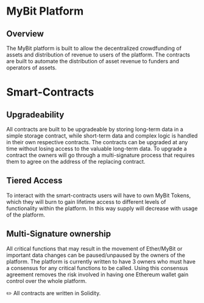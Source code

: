 # MyBit Platform

## Overview
The MyBit platform is built to allow the decentralized crowdfunding of assets and distribution of revenue to users of the platform. The contracts are built to automate the distribution of asset revenue to funders and operators of assets.


# Smart-Contracts

## Upgradeability
All contracts are built to be upgradeable by storing long-term data in a simple storage contract, while short-term data and complex logic is handled in their own respective contracts. The contracts can be upgraded at any time without losing access to the valuable long-term data. To upgrade a contract the owners will go through a multi-signature process that requires them to agree on the address of the replacing contract.

## Tiered Access
To interact with the smart-contracts users will have to own MyBit Tokens, which they will burn to gain lifetime access to different levels of functionality within the platform. In this way supply will decrease with usage of the platform.

## Multi-Signature ownership
All critical functions that may result in the movement of Ether/MyBit or important data changes can be paused/unpaused by the owners of the platform. The platform is currently written to have 3 owners who must have a consensus for any critical functions to be called. Using this consensus agreement removes the risk involved in having one Ethereum wallet gain control over the whole platform.

:pencil2: All contracts are written in Solidity.
